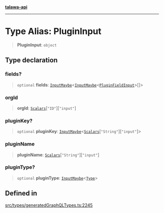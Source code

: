 [**talawa-api**](../../../README.md)

***

# Type Alias: PluginInput

> **PluginInput**: `object`

## Type declaration

### fields?

> `optional` **fields**: [`InputMaybe`](InputMaybe.md)\<[`InputMaybe`](InputMaybe.md)\<[`PluginFieldInput`](PluginFieldInput.md)\>[]\>

### orgId

> **orgId**: [`Scalars`](Scalars.md)\[`"ID"`\]\[`"input"`\]

### pluginKey?

> `optional` **pluginKey**: [`InputMaybe`](InputMaybe.md)\<[`Scalars`](Scalars.md)\[`"String"`\]\[`"input"`\]\>

### pluginName

> **pluginName**: [`Scalars`](Scalars.md)\[`"String"`\]\[`"input"`\]

### pluginType?

> `optional` **pluginType**: [`InputMaybe`](InputMaybe.md)\<[`Type`](Type.md)\>

## Defined in

[src/types/generatedGraphQLTypes.ts:2245](https://github.com/Suyash878/talawa-api/blob/e4413cec641a837926071678fed3c7f67234e31e/src/types/generatedGraphQLTypes.ts#L2245)
